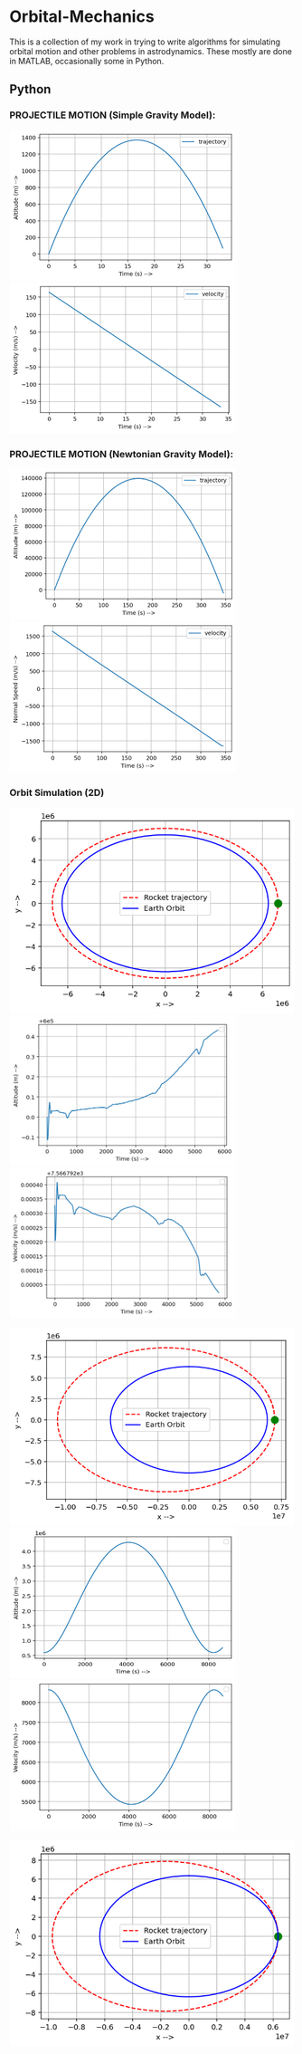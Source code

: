 # Orbital-Mechanics

This is a collection of my work in trying to write algorithms for simulating orbital motion and other problems in astrodynamics.
These mostly are done in MATLAB, occasionally some in Python.

## Python

### PROJECTILE MOTION (Simple Gravity Model):

<img src="projectile_altitudeplot_flatearth.png" width="400" height="266.67">  &nbsp;&nbsp;  <img src="projectile_velocityplot_flatearth.png" width="400" height="266.67">

### PROJECTILE MOTION (Newtonian Gravity Model):
<img src="projectile_altitudeplot_newtoniangravity.png" width="400" height="266.67">  &nbsp;&nbsp;  <img src="projectile_velocityplot_newtoniangravity.png" width="400" height="266.67">

### Orbit Simulation (2D)
![orbit](rocket_trajectory_2Dgravity.png)  
<img src="altplot_2Dgravity.png" width="400" height="266.67">  &nbsp;&nbsp;  <img src="veloplot_2Dgravity.png" width="400" height="266.67">



![orbit](rocket_trajectory_2Dgravity_elliptic.png)
<img src="altplot_2Dgravity_elliptic.png" width="400" height="266.67">  &nbsp;&nbsp;  <img src="veloplot_2Dgravity_elliptic.png" width="400" height="266.67">



![orbit](rocket_trajectory_2Dgravity_elliptic+intoEarthorbit.png)
